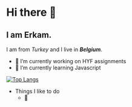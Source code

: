 # Hi there 👋

## I am Erkam.

I am from _Turkey_ and I live in ***Belgium***.

- 🔭 I’m currently working on HYF assignments
- 🌱 I’m currently learning Javascript

[![Top Langs](https://github-readme-stats.vercel.app/api/top-langs/?username=erkamguresen&layout=compact)](https://github.com/erkamguresen/github-readme-stats)

* Things I like to do
  * :rocket:


<!--
**erkamguresen/erkamguresen** is a ✨ _special_ ✨ repository because its `README.md` (this file) appears on your GitHub profile.

Here are some ideas to get you started:

- 🔭 I’m currently working on ...
- 🌱 I’m currently learning ...
- 👯 I’m looking to collaborate on ...
- 🤔 I’m looking for help with ...
- 💬 Ask me about ...
- 📫 How to reach me: ...
- 😄 Pronouns: ...
- ⚡ Fun fact: ...
-->
